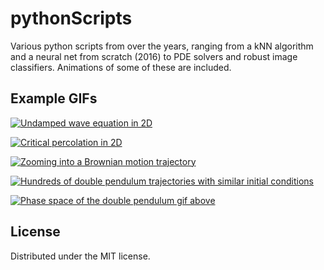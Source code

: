 # pythonScripts
Various python scripts from over the years, ranging from a kNN algorithm and a neural net from scratch (2016) to PDE solvers and robust image classifiers. Animations of some of these are included.

## Example GIFs
<p align=left>
  
[<img src="https://user-images.githubusercontent.com/35423779/232052017-d641b9f3-ca33-419f-8c1f-51436179b4b0.gif" title="Undamped wave equation in 2D"/>](https://github.com/JPNotleks/pythonScripts/blob/master/PDEs%20and%20SDEs/Wave%20equation%20explicit%202D.ipynb)
  
[<img src="https://user-images.githubusercontent.com/35423779/232046335-c740bde0-1e6d-4d87-af97-df29b879654c.gif" title="Critical percolation in 2D"/>](https://github.com/JPNotleks/pythonScripts/blob/master/Plotting%20and%20fractal%20generation/Percolation%20fractal%20generator.ipynb)

[<img src="https://user-images.githubusercontent.com/35423779/232048497-449c9d0b-819e-4fe7-8ef5-ecce70e9bd78.gif" title="Zooming into a Brownian motion trajectory"/>](https://github.com/JPNotleks/pythonScripts/blob/master/PDEs%20and%20SDEs/Brownian%20motion%20zoom.ipynb)

[<img src="https://user-images.githubusercontent.com/35423779/232052730-fac5c7a0-72b4-4748-8f6b-747059cad00b.gif" title="Hundreds of double pendulum trajectories with similar initial conditions"/>](https://github.com/JPNotleks/pythonScripts/blob/master/Plotting%20and%20fractal%20generation/Hamiltonian%20ODE%20flow.ipynb)

[<img src="https://user-images.githubusercontent.com/35423779/232050991-baea149a-46e5-42c0-9d10-1ed8160ca625.gif" title="Phase space of the double pendulum gif above"/>](https://github.com/JPNotleks/pythonScripts/blob/master/Plotting%20and%20fractal%20generation/Hamiltonian%20ODE%20flow.ipynb)
  
</p>

  
## License

Distributed under the MIT license.
